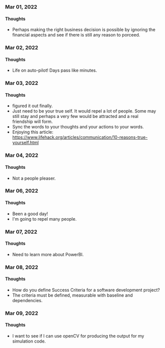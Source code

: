 ### Mar 01, 2022

#### Thoughts

-  Perhaps making the right business decision is possible by ignoring the financial aspects and see if there is still any reason to porceed.



### Mar 02, 2022

#### Thoughts

-  Life on auto-pilot! Days pass like minutes. 



### Mar 03, 2022

#### Thoughts

-  figured it out finally.
-  Just need to be your true self. It would repel a lot of people. Some may still stay and perhaps a very few would be attracted and a real friendship will form.
-  Sync the words to your thoughts and your actions to your words. 
-  Enjoying this article: https://www.lifehack.org/articles/communication/10-reasons-true-yourself.html



### Mar 04, 2022

#### Thoughts

-  Not a people pleaser. 



### Mar 06, 2022

#### Thoughts

-  Been a good day!
-  I'm going to repel many people.  



### Mar 07, 2022

#### Thoughts

-  Need to learn more about PowerBI.



### Mar 08, 2022

#### Thoughts

-  How do you define Success Criteria for a software development project?
-  The criteria must be defined, measurable with baseline and dependencies.



### Mar 09, 2022

#### Thoughts

-  I want to see if I can use openCV for producing the output for my simulation code.
